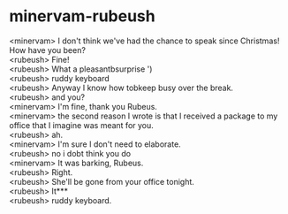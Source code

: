 # minervam-rubeush  
<minervam\> I don't think we've had the chance to speak since Christmas! How have you been?  
<rubeush\> Fine!  
<rubeush\> What a pleasantbsurprise ')  
<rubeush\> ruddy keyboard  
<rubeush\> Anyway I know how tobkeep busy over the break.  
<rubeush\> and you?  
<minervam\> I'm fine, thank you Rubeus.  
<minervam\> the second reason I wrote is that I received a package to my office that I imagine was meant for you.  
<rubeush\> ah.  
<minervam\> I'm sure I don't need to elaborate.  
<rubeush\> no i dobt think you do  
<minervam\> It was barking, Rubeus.  
<rubeush\> Right.  
<rubeush\> She'll be gone from your office tonight.  
<rubeush\> It\*\*\*  
<rubeush\> ruddy keyboard.  
  
